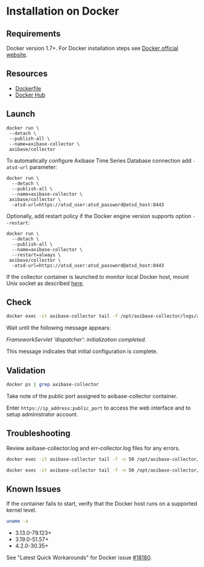 # Installation on Docker

## Requirements

Docker version 1.7+.
For Docker installation steps see [Docker official website](https://docs.docker.com/engine/installation/).

## Resources

* [Dockerfile](https://github.com/axibase/docker-axibase-collector/blob/master/Dockerfile)
* [Docker Hub](https://hub.docker.com/r/axibase/collector/)

## Launch

```properties
docker run \
 --detach \
 --publish-all \
 --name=axibase-collector \
 axibase/collector
```

To automatically configure Axibase Time Series Database connection add `-atsd-url` parameter:

```properties
docker run \
  --detach \
  --publish-all \
  --name=axibase-collector \
 axibase/collector \
  -atsd-url=https://atsd_user:atsd_password@atsd_host:8443
```

Optionally, add restart policy if the Docker engine version supports option `--restart`:

```properties
docker run \
  --detach \
  --publish-all \
  --name=axibase-collector \
  --restart=always \
 axibase/collector \
  -atsd-url=https://atsd_user:atsd_password@atsd_host:8443
```

If the collector container is launched to monitor local Docker host, mount Unix socket as described [here](/jobs/docker.md#local-collection).  


## Check

```sh
docker exec -it axibase-collector tail -f /opt/axibase-collector/logs/axibase-collector.log
```

Wait until the following message appears:

_FrameworkServlet 'dispatcher': initialization completed._

This message indicates that initial configuration is complete.

## Validation

```sh
docker ps | grep axibase-collector
```

Take note of the public port assigned to axibase-collector container.

Enter `https://ip_address:public_port` to access the web interface and to setup administrator account.

## Troubleshooting

Review axibase-collector.log and err-collector.log files for any errors.

```sh
docker exec -it axibase-collector tail -f -n 50 /opt/axibase-collector/logs/axibase-collector.log
```

```sh
docker exec -it axibase-collector tail -f -n 50 /opt/axibase-collector/logs/err-collector.log
```

## Known Issues

If the container fails to start, verify that the Docker host runs on a supported kernel level. 

```sh
uname -a 
```

* 3.13.0-79.123+ 
* 3.19.0-51.57+ 
* 4.2.0-30.35+ 

See "Latest Quick Workarounds" for Docker issue [#18180](https://github.com/docker/docker/issues/18180).
